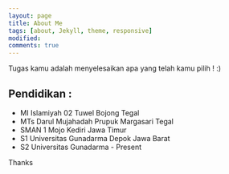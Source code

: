 ```yaml
---
layout: page
title: About Me
tags: [about, Jekyll, theme, responsive]
modified:
comments: true
---
```


Tugas kamu adalah menyelesaikan apa yang telah kamu pilih ! :) 

## Pendidikan :

* MI Islamiyah 02 Tuwel Bojong Tegal
* MTs Darul Mujahadah Prupuk Margasari Tegal
* SMAN 1 Mojo Kediri Jawa Timur
* S1 Universitas Gunadarma Depok Jawa Barat
* S2 Universitas Gunadarma - Present

<a markdown="0" class="btn">Thanks</a>
